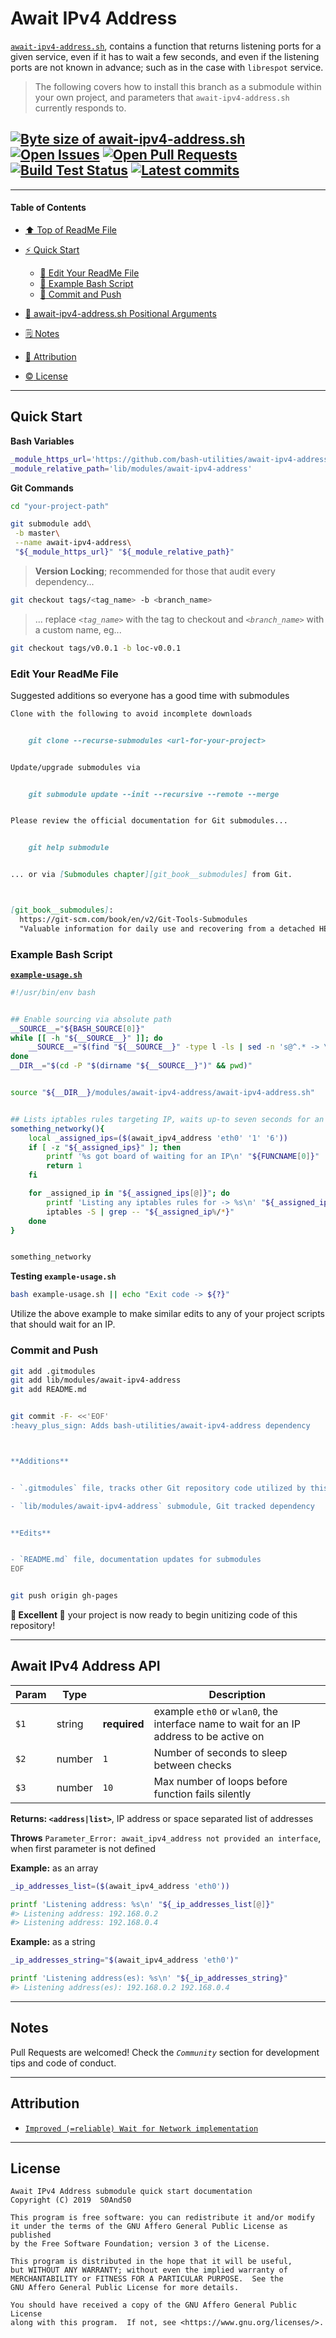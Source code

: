 # Await IPv4 Address
[heading__title]:
  #await-ipv4-address
  "&#x2B06; Top of this page"


[`await-ipv4-address.sh`][await_ipv4_address__master__source_code], contains a function that returns listening ports for a given service, even if it has to wait a few seconds, and even if the listening ports are not known in advance; such as in the case with `librespot` service.


> The following covers how to install this branch as a submodule within your own project, and parameters that `await-ipv4-address.sh` currently responds to.


## [![Byte size of await-ipv4-address.sh][badge__master__await_ipv4_address__source_code]][await_ipv4_address__master__source_code] [![Open Issues][badge__issues__await_ipv4_address]][issues__await_ipv4_address] [![Open Pull Requests][badge__pull_requests__await_ipv4_address]][pull_requests__await_ipv4_address] [![Build Test Status][badge__travis_ci__await_ipv4_address]][travis_ci__await_ipv4_address] [![Latest commits][badge__commits__await_ipv4_address__master]][commits__await_ipv4_address__master]



------


#### Table of Contents


- [&#x2B06; Top of ReadMe File][heading__title]

- [:zap: Quick Start][heading__quick_start]

  - [:memo: Edit Your ReadMe File][heading__edit_your_readme_file]
  - [:shell: Example Bash Script][heading__example_bash_script]
  - [:floppy_disk: Commit and Push][heading__commit_and_push]

- [:scroll: await-ipv4-address.sh Positional Arguments][heading__api]

- [&#x1F5D2; Notes][notes]

- [:card_index: Attribution][heading__attribution]

- [:copyright: License][heading__license]


------


## Quick Start
[heading__quick_start]:
  #quick-start
  "&#9889; ...well as quick as it may get with things like this"


**Bash Variables**


```Bash
_module_https_url='https://github.com/bash-utilities/await-ipv4-address.git'
_module_relative_path='lib/modules/await-ipv4-address'
```


**Git Commands**


```Bash
cd "your-project-path"

git submodule add\
 -b master\
 --name await-ipv4-address\
 "${_module_https_url}" "${_module_relative_path}"
```


> **Version Locking**; recommended for those that audit every dependency...


```Bash
git checkout tags/<tag_name> -b <branch_name>
```


> ... replace _`<tag_name>`_ with the tag to checkout and _`<branch_name>`_ with a custom name, eg...


```Bash
git checkout tags/v0.0.1 -b loc-v0.0.1
```


### Edit Your ReadMe File
[heading__edit_your_readme_file]:
  #edit-your-readme-file
  "&#x1F4DD; Suggested additions so everyone has a good time with submodules"


Suggested additions so everyone has a good time with submodules


```MarkDown
Clone with the following to avoid incomplete downloads


    git clone --recurse-submodules <url-for-your-project>


Update/upgrade submodules via


    git submodule update --init --recursive --remote --merge


Please review the official documentation for Git submodules...


    git help submodule


... or via [Submodules chapter][git_book__submodules] from Git.



[git_book__submodules]:
  https://git-scm.com/book/en/v2/Git-Tools-Submodules
  "Valuable information for daily use and recovering from a detached HEAD"
```


### Example Bash Script
[heading__example_bash_script]:
  #example-bash-script
  "&#x1F41A; Source and utilize await_ipv4_address features"


[**`example-usage.sh`**][branch_example__example_usage]


```Bash
#!/usr/bin/env bash


## Enable sourcing via absolute path
__SOURCE__="${BASH_SOURCE[0]}"
while [[ -h "${__SOURCE__}" ]]; do
    __SOURCE__="$(find "${__SOURCE__}" -type l -ls | sed -n 's@^.* -> \(.*\)@\1@p')"
done
__DIR__="$(cd -P "$(dirname "${__SOURCE__}")" && pwd)"


source "${__DIR__}/modules/await-ipv4-address/await-ipv4-address.sh"


## Lists iptables rules targeting IP, waits up-to seven seconds for an IP on eth0 interface
something_networky(){
    local _assigned_ips=($(await_ipv4_address 'eth0' '1' '6'))
    if [ -z "${_assigned_ips}" ]; then
        printf '%s got board of waiting for an IP\n' "${FUNCNAME[0]}"
        return 1
    fi

    for _assigned_ip in "${_assigned_ips[@]}"; do
        printf 'Listing any iptables rules for -> %s\n' "${_assigned_ip%/*}"
        iptables -S | grep -- "${_assigned_ip%/*}"
    done
}


something_networky
```


**Testing `example-usage.sh`**


```Bash
bash example-usage.sh || echo "Exit code -> ${?}"
```


Utilize the above example to make similar edits to any of your project scripts that should wait for an IP.


### Commit and Push
[heading__commit_and_push]:
  #commit-and-push
  "&#x1F4BE; And congratulate yourself on not having to write something similar!"



```Bash
git add .gitmodules
git add lib/modules/await-ipv4-address
git add README.md


git commit -F- <<'EOF'
:heavy_plus_sign: Adds bash-utilities/await-ipv4-address dependency



**Additions**


- `.gitmodules` file, tracks other Git repository code utilized by this project

- `lib/modules/await-ipv4-address` submodule, Git tracked dependency


**Edits**


- `README.md` file, documentation updates for submodules
EOF


git push origin gh-pages
```


**:tada: Excellent :tada:** your project is now ready to begin unitizing code of this repository!


___


## Await IPv4 Address API
[heading__api]:
  #await-ipv4-address-api
  "&#x1F4DC; The incantations that await_ipv4_address function understands"


| Param | Type |  | Description |
|---|---|---|---|
| `$1` | string | **required** | example `eth0` or `wlan0`, the interface name to wait for an IP address to be active on |
| `$2` | number | `1` | Number of seconds to sleep between checks |
| `$3` | number | `10` | Max number of loops before function fails silently |


**Returns: `<address|list>`**, IP address or space separated list of addresses


**Throws** `Parameter_Error: await_ipv4_address not provided an interface`, when first parameter is not defined


**Example:** as an array


```Bash
_ip_addresses_list=($(await_ipv4_address 'eth0'))

printf 'Listening address: %s\n' "${_ip_addresses_list[@]}"
#> Listening address: 192.168.0.2
#> Listening address: 192.168.0.4
```


**Example:** as a string


```Bash
_ip_addresses_string="$(await_ipv4_address 'eth0')"

printf 'Listening address(es): %s\n' "${_ip_addresses_string}"
#> Listening address(es): 192.168.0.2 192.168.0.4
```


___


## Notes
[notes]:
  #notes
  "&#x1F5D2; Additional notes and links that may be worth clicking in the future"


Pull Requests are welcomed! Check the _`Community`_ section for development tips and code of conduct.


___


## Attribution
[heading__attribution]:
  #attribution
  "&#x1F4C7; Resources that where helpful in building this project so far."


- [`Improved (=reliable) Wait for Network implementation`](https://www.raspberrypi.org/forums/viewtopic.php?t=187225)


___


## License
[heading__license]:
  #license
  "&#x00A9; Legal bits of Open Source software"


```
Await IPv4 Address submodule quick start documentation
Copyright (C) 2019  S0AndS0

This program is free software: you can redistribute it and/or modify
it under the terms of the GNU Affero General Public License as published
by the Free Software Foundation; version 3 of the License.

This program is distributed in the hope that it will be useful,
but WITHOUT ANY WARRANTY; without even the implied warranty of
MERCHANTABILITY or FITNESS FOR A PARTICULAR PURPOSE.  See the
GNU Affero General Public License for more details.

You should have received a copy of the GNU Affero General Public License
along with this program.  If not, see <https://www.gnu.org/licenses/>.
```



[badge__travis_ci__await_ipv4_address]:
  https://img.shields.io/travis/bash-utilities/await-ipv4-address/example.svg

[travis_ci__await_ipv4_address]:
  https://travis-ci.com/bash-utilities/await-ipv4-address
  "&#x1F6E0; Automated tests and build logs"


[branch_example__example_usage]:
  https://github.com/bash-utilities/await-ipv4-address/blob/example/example-usage.sh
  "Bash script that shows some ways of utilizing code from the master branch of this repository"


[badge__commits__await_ipv4_address__master]:
  https://img.shields.io/github/last-commit/bash-utilities/await-ipv4-address/master.svg

[commits__await_ipv4_address__master]:
  https://github.com/bash-utilities/await-ipv4-address/commits/master
  "&#x1F4DD; History of changes on this branch"


[await_ipv4_address__community]:
  https://github.com/bash-utilities/await-ipv4-address/community
  "&#x1F331; Dedicated to functioning code"


[await_ipv4_address__example_branch]:
  https://github.com/bash-utilities/await-ipv4-address/tree/example
  "If it lurches, it lives"


[badge__issues__await_ipv4_address]:
  https://img.shields.io/github/issues/bash-utilities/await-ipv4-address.svg

[issues__await_ipv4_address]:
  https://github.com/bash-utilities/await-ipv4-address/issues
  "&#x2622; Search for and _bump_ existing issues or open new issues for project maintainer to address."


[badge__pull_requests__await_ipv4_address]:
  https://img.shields.io/github/issues-pr/bash-utilities/await-ipv4-address.svg

[pull_requests__await_ipv4_address]:
  https://github.com/bash-utilities/await-ipv4-address/pulls
  "&#x1F3D7; Pull Request friendly, though please check the Community guidelines"


[badge__master__await_ipv4_address__source_code]:
  https://img.shields.io/github/size/bash-utilities/await-ipv4-address/await-ipv4-address.sh.svg?label=await-ipv4-address.sh

[await_ipv4_address__master__source_code]:
  https://github.com/bash-utilities/await-ipv4-address/blob/master/await-ipv4-address.sh
  "&#x2328; Project source code!"
